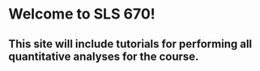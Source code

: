 # Welcome to SLS 670!
## This site will include tutorials for performing all quantitative analyses for the course.
